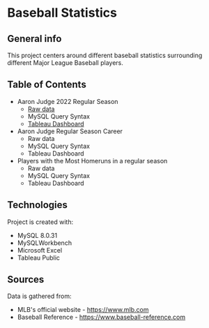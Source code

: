 # Baseball Statistics

## General info
This project centers around different baseball statistics surrounding different Major League Baseball players.

## Table of Contents
* Aaron Judge 2022 Regular Season
  * [Raw data](https://github.com/luchocodes/baseball_stats/blob/main/converted_judge_2022_reg_season.xlsx)
  * MySQL Query Syntax
  * [Tableau Dashboard](https://public.tableau.com/app/profile/luis.leon.guerrero/viz/AaronJudge2022HomerunsDashboard/Homeruns)
* Aaron Judge Regular Season Career  
  * Raw data
  * MySQL Query Syntax
  * Tableau Dashboard
* Players with the Most Homeruns in a regular season
  * Raw data
  * MySQL Query Syntax
  * Tableau Dashboard
 
## Technologies
Project is created with:
* MySQL 8.0.31
* MySQLWorkbench 
* Microsoft Excel
* Tableau Public 

## Sources
Data is gathered from:
* MLB's official website - https://www.mlb.com
* Baseball Reference - https://www.baseball-reference.com
